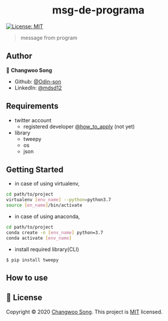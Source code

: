 <h1 align="center">msg-de-programa</h1>
<p>
  <a href="https://github.com/Odin-son/msg-de-programa/master/LICENSE" target="_blank">
    <img alt="License: MIT" src="https://img.shields.io/badge/License-MIT-yellow.svg" />
  </a>
</p>

> message from program

## Author

👤 **Changwoo Song**

* Github: [@Odin-son](https://github.com/Odin-son)
* LinkedIn: [@mdsd12](https://linkedin.com/in/mdsd12)

## Requirements
* twitter account
    * registered developer [@how_to_apply](https://blog.naver.com/mdsd12) (not yet)
* library
    * tweepy
    * os
    * json

## Getting Started
* in case of using virtualenv,
```bash
cd path/to/project
virtualenv [env_name] --python=python3.7
source [en_name]/bin/activate
```
* in case of using anaconda,
```bash
cd path/to/project
conda create -n [env_name] python=3.7
conda activate [env_name]
```
* install required library(CLI)
```
$ pip install tweepy
```
## How to use


## 📝 License

Copyright © 2020 [Changwoo Song](https://github.com/Odin-son).
This project is [MIT](https://github.com/Odin-son/msg-de-programa/master/LICENSE) licensed.